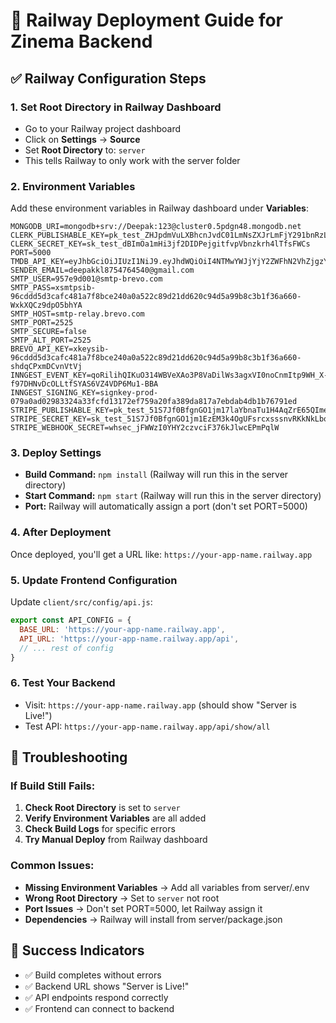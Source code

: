 # 🚀 Railway Deployment Guide for Zinema Backend

## ✅ **Railway Configuration Steps**

### 1. **Set Root Directory in Railway Dashboard**
- Go to your Railway project dashboard
- Click on **Settings** → **Source**
- Set **Root Directory** to: `server`
- This tells Railway to only work with the server folder

### 2. **Environment Variables**
Add these environment variables in Railway dashboard under **Variables**:

```env
MONGODB_URI=mongodb+srv://Deepak:123@cluster0.5pdgn48.mongodb.net
CLERK_PUBLISHABLE_KEY=pk_test_ZHJpdmVuLXBhcnJvdC01LmNsZXJrLmFjY291bnRzLmRldiQ   
CLERK_SECRET_KEY=sk_test_dBImOa1mHi3jf2DIDPejgitfvpVbnzkrh4lTfsFWCs
PORT=5000
TMDB_API_KEY=eyJhbGciOiJIUzI1NiJ9.eyJhdWQiOiI4NTMwYWJjYjY2ZWFhN2VhZjgzYTYxYjYyMDQxYTgzMyIsIm5iZiI6MTc1NDIzMzMwOC40OTMsInN1YiI6IjY4OGY3OWRjZTg1ZTkxNDM2ZWYzZTJhMSIsInNjb3BlcyI6WyJhcGlfcmVhZCJdLCJ2ZXJzaW9uIjoxfQ.lZ0Gu4hAgUm8wcn1DgaQ0_0BweS90sRiXj3PuMc7Ohc
SENDER_EMAIL=deepakkl8754764540@gmail.com
SMTP_USER=957e9d001@smtp-brevo.com
SMTP_PASS=xsmtpsib-96cddd5d3cafc481a7f8bce240a0a522c89d21dd620c94d5a99b8c3b1f36a660-WxkXQCz9dpO5bhYA
SMTP_HOST=smtp-relay.brevo.com
SMTP_PORT=2525
SMTP_SECURE=false
SMTP_ALT_PORT=2525
BREVO_API_KEY=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
INNGEST_EVENT_KEY=qoRilihQIKuO314WBVeXAo3P8VaDilWs3agxVI0noCnmItp9WH_X-f97DHNvDcOLLtfSYAS6VZ4VDP6Mu1-BBA
INNGEST_SIGNING_KEY=signkey-prod-079a0ad02983324a33fcfd13172ef759a20fa389da817a7ebdab4db1b76791ed
STRIPE_PUBLISHABLE_KEY=pk_test_51S7Jf0BfgnGO1jm17laYbnaTu1H4AqZrE65QIme3CIcSRVqyEbsB5HRveaUkAVY5krGIUsJWyaEzQUjRM3idLZcp00uYy5KzRD
STRIPE_SECRET_KEY=sk_test_51S7Jf0BfgnGO1jm1EzEM3k4OgUFsrcxsssnvRKkNkLbohoS0aWgMgWHczNi5zCv7VbPeetyf9sjZxfHY1VgHp46L00pkEF5i07
STRIPE_WEBHOOK_SECRET=whsec_jFWWzI0YHY2czvciF376kJlwcEPmPqlW
```

### 3. **Deploy Settings**
- **Build Command:** `npm install` (Railway will run this in the server directory)
- **Start Command:** `npm start` (Railway will run this in the server directory)
- **Port:** Railway will automatically assign a port (don't set PORT=5000)

### 4. **After Deployment**
Once deployed, you'll get a URL like: `https://your-app-name.railway.app`

### 5. **Update Frontend Configuration**
Update `client/src/config/api.js`:
```javascript
export const API_CONFIG = {
  BASE_URL: 'https://your-app-name.railway.app',
  API_URL: 'https://your-app-name.railway.app/api',
  // ... rest of config
}
```

### 6. **Test Your Backend**
- Visit: `https://your-app-name.railway.app` (should show "Server is Live!")
- Test API: `https://your-app-name.railway.app/api/show/all`

## 🔧 **Troubleshooting**

### If Build Still Fails:
1. **Check Root Directory** is set to `server`
2. **Verify Environment Variables** are all added
3. **Check Build Logs** for specific errors
4. **Try Manual Deploy** from Railway dashboard

### Common Issues:
- **Missing Environment Variables** → Add all variables from server/.env
- **Wrong Root Directory** → Set to `server` not root
- **Port Issues** → Don't set PORT=5000, let Railway assign it
- **Dependencies** → Railway will install from server/package.json

## 🎯 **Success Indicators**
- ✅ Build completes without errors
- ✅ Backend URL shows "Server is Live!"
- ✅ API endpoints respond correctly
- ✅ Frontend can connect to backend
